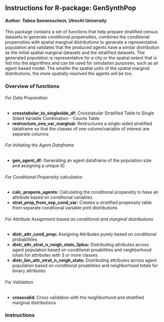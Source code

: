 ## **Instructions for R-package: GenSynthPop**
#### *Author: Tabea Sonnenschein, Utrecht University*

This package contains a set of functions that help prepare stratified census datasets to generate conditional propensities, combines the conditional propensities with spatial marginal distributions to generate a representative population and validates that the produced agents have a similar distribution as the initial spatial marginal datasets and the stratified datasets. The generated population is  representative for a city or the spatial extent that is fed into the algorithms and can be used for simulation purposes, such as an agent-based model. The smaller the spatial units of the spatial marginal distributions, the more spatially resolved the agents will be too.

### Overview of functions

###### For Data Preparation
* **crosstabular_to_singleside_df:** Crosstabular Stratified Table to Single Sided Variable Combination - Counts Table
* **restructure_one_var_marginal:** Restructures a single-sided stratified dataframe so that the classes of one column/variable of interest are seperate columns

###### For Initiating the Agent Dataframe
* **gen_agent_df:** Generating an agent dataframe of the population size and assigning a unique ID

###### For Conditional Propensity calculation
* **calc_propens_agents:** Calculating the conditional propensity to have an attribute based on conditional variables
* **strat_prop_from_sep_cond_var:** Creates a stratified propensity table from separate conditional variable joint distributions

###### For Attribute Assignment based on conditional and marginal distributions
* **distr_attr_cond_prop:** Assigning Attributes purely based on conditional probabilities
* **distr_attr_strat_n_neigh_stats_3plus:** Distributing attributes across agent population based on conditional proabilities and neighborhood totals for attributes with 3 or more classes
* **distr_bin_attr_strat_n_neigh_stats:** Distributing attributes across agent population based on conditional proabilities and neighborhood totals for binary attributes

###### For Validation
* **crossvalid:** Cross validation with the neighborhood and stratified marginal distributions



### Instructions